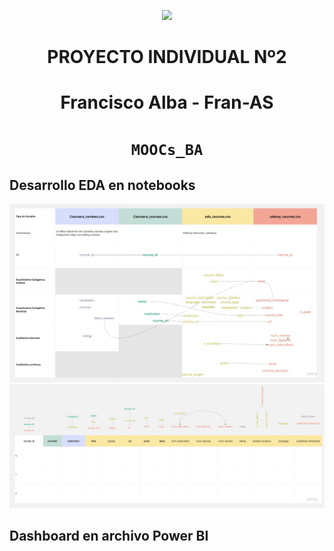  <p align=center><img src=https://d31uz8lwfmyn8g.cloudfront.net/Assets/logo-henry-white-lg.png><p>

# <h1 align=center> **PROYECTO INDIVIDUAL Nº2** </h1>
# <h1 align=center> **Francisco Alba - Fran-AS** </h1>

# <h1 align=center>**`MOOCs_BA`**</h1>

 ## Desarrollo EDA en notebooks
![Logo de Markdown](https://raw.githubusercontent.com/fran-as/MOOCs_BA/main/images/EDA_MOOC's.jpeg)
![Logo de Markdown](https://raw.githubusercontent.com/fran-as/MOOCs_BA/main/images/EDA_MOOC's%20(1).jpg)


 ## Dashboard en archivo Power BI
